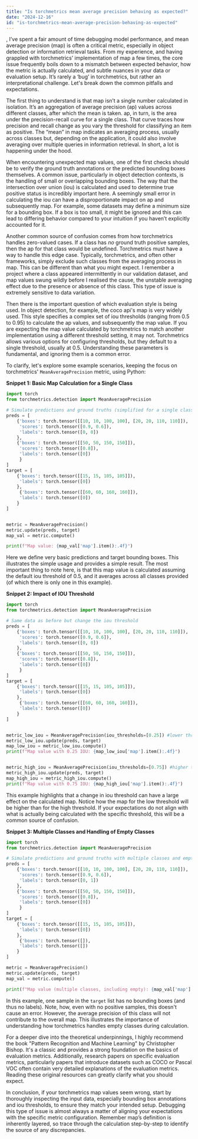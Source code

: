 ```yaml
---
title: "Is torchmetrics mean average precision behaving as expected?"
date: "2024-12-16"
id: "is-torchmetrics-mean-average-precision-behaving-as-expected"
---
```


,  I’ve spent a fair amount of time debugging model performance, and mean average precision (map) is often a critical metric, especially in object detection or information retrieval tasks. From my experience, and having grappled with torchmetrics’ implementation of map a few times, the core issue frequently boils down to a mismatch between expected behavior, how the metric is actually calculated, and subtle nuances in your data or evaluation setup. It’s rarely a ‘bug’ in torchmetrics, but rather an interpretational challenge. Let's break down the common pitfalls and expectations.

The first thing to understand is that map isn’t a single number calculated in isolation. It’s an aggregation of average precision (ap) values across different classes, after which the mean is taken. ap, in turn, is the area under the precision-recall curve for a single class. That curve traces how precision and recall change as you vary the threshold for classifying an item as positive. The “mean” in map indicates an averaging process, usually across classes but, depending on the application, it could also involve averaging over multiple queries in information retrieval. In short, a lot is happening under the hood.

When encountering unexpected map values, one of the first checks should be to verify the ground truth annotations or the predicted bounding boxes themselves. A common issue, particularly in object detection contexts, is the handling of small or overlapping bounding boxes. The way that the intersection over union (iou) is calculated and used to determine true positive status is incredibly important here. A seemingly small error in calculating the iou can have a disproportionate impact on ap and subsequently map. For example, some datasets may define a minimum size for a bounding box. If a box is too small, it might be ignored and this can lead to differing behavior compared to your intuition if you haven’t explicitly accounted for it.

Another common source of confusion comes from how torchmetrics handles zero-valued cases. If a class has *no* ground truth positive samples, then the ap for that class would be undefined. Torchmetrics must have a way to handle this edge case. Typically, torchmetrics, and often other frameworks, simply exclude such classes from the averaging process in map. This can be different than what you might expect. I remember a project where a class appeared intermittently in our validation dataset, and map values swung wildly before I realised the cause, the unstable averaging effect due to the presence or absence of this class. This type of issue is extremely sensitive to data variation.

Then there is the important question of which evaluation style is being used. In object detection, for example, the coco api's map is very widely used. This style specifies a complex set of iou thresholds (ranging from 0.5 to 0.95) to calculate the ap values, and subsequently the map value. If you are expecting the map value calculated by torchmetrics to match another implementation using a different threshold setting, it may not. Torchmetrics allows various options for configuring thresholds, but they default to a single threshold, usually at 0.5. Understanding these parameters is fundamental, and ignoring them is a common error.

To clarify, let's explore some example scenarios, keeping the focus on torchmetrics' `MeanAveragePrecision` metric, using Python:

**Snippet 1: Basic Map Calculation for a Single Class**

```python
import torch
from torchmetrics.detection import MeanAveragePrecision

# Simulate predictions and ground truths (simplified for a single class)
preds = [
    {'boxes': torch.tensor([[10, 10, 100, 100], [20, 20, 110, 110]]),
     'scores': torch.tensor([0.9, 0.6]),
     'labels': torch.tensor([0, 0])
    },
    {'boxes': torch.tensor([[50, 50, 150, 150]]),
     'scores': torch.tensor([0.8]),
     'labels': torch.tensor([0])
     }
]
target = [
    {'boxes': torch.tensor([[15, 15, 105, 105]]),
     'labels': torch.tensor([0])
    },
     {'boxes': torch.tensor([[60, 60, 160, 160]]),
     'labels': torch.tensor([0])
    }
]


metric = MeanAveragePrecision()
metric.update(preds, target)
map_val = metric.compute()

print(f"Map value: {map_val['map'].item():.4f}")
```
Here we define very basic predictions and target bounding boxes. This illustrates the simple usage and provides a simple result. The most important thing to note here, is that this map value is calculated assuming the default iou threshold of 0.5, and it averages across all classes provided (of which there is only one in this example).

**Snippet 2: Impact of IOU Threshold**

```python
import torch
from torchmetrics.detection import MeanAveragePrecision

# Same data as before but change the iou threshold
preds = [
    {'boxes': torch.tensor([[10, 10, 100, 100], [20, 20, 110, 110]]),
     'scores': torch.tensor([0.9, 0.6]),
     'labels': torch.tensor([0, 0])
    },
    {'boxes': torch.tensor([[50, 50, 150, 150]]),
     'scores': torch.tensor([0.8]),
     'labels': torch.tensor([0])
     }
]
target = [
    {'boxes': torch.tensor([[15, 15, 105, 105]]),
     'labels': torch.tensor([0])
    },
     {'boxes': torch.tensor([[60, 60, 160, 160]]),
     'labels': torch.tensor([0])
    }
]


metric_low_iou = MeanAveragePrecision(iou_thresholds=[0.25]) #lower threshold
metric_low_iou.update(preds, target)
map_low_iou = metric_low_iou.compute()
print(f"Map value with 0.25 IOU: {map_low_iou['map'].item():.4f}")


metric_high_iou = MeanAveragePrecision(iou_thresholds=[0.75]) #higher threshold
metric_high_iou.update(preds, target)
map_high_iou = metric_high_iou.compute()
print(f"Map value with 0.75 IOU: {map_high_iou['map'].item():.4f}")

```

This example highlights that a change in iou threshold can have a large effect on the calculated map. Notice how the map for the low threshold will be higher than for the high threshold. If your expectations do not align with what is actually being calculated with the specific threshold, this will be a common source of confusion.

**Snippet 3: Multiple Classes and Handling of Empty Classes**

```python
import torch
from torchmetrics.detection import MeanAveragePrecision

# Simulate predictions and ground truths with multiple classes and empty target classes
preds = [
    {'boxes': torch.tensor([[10, 10, 100, 100], [20, 20, 110, 110]]),
     'scores': torch.tensor([0.9, 0.6]),
     'labels': torch.tensor([0, 1])
    },
    {'boxes': torch.tensor([[50, 50, 150, 150]]),
     'scores': torch.tensor([0.8]),
     'labels': torch.tensor([0])
     }
]
target = [
    {'boxes': torch.tensor([[15, 15, 105, 105]]),
     'labels': torch.tensor([0])
    },
     {'boxes': torch.tensor([]),
     'labels': torch.tensor([])
    }
]

metric = MeanAveragePrecision()
metric.update(preds, target)
map_val = metric.compute()

print(f"Map value (multiple classes, including empty): {map_val['map'].item():.4f}")
```
In this example, one sample in the `target` list has no bounding boxes (and thus no labels). Note, how, even with no positive samples, this doesn't cause an error. However, the average precision of this class will not contribute to the overall map. This illustrates the importance of understanding how torchmetrics handles empty classes during calculation.

For a deeper dive into the theoretical underpinnings, I highly recommend the book "Pattern Recognition and Machine Learning" by Christopher Bishop. It's a classic and provides a strong foundation on the basics of evaluation metrics. Additionally, research papers on specific evaluation metrics, particularly papers that introduce datasets such as COCO or Pascal VOC often contain very detailed explanations of the evaluation metrics. Reading these original resources can greatly clarify what you should expect.

In conclusion, if your torchmetrics map values seem wrong, start by thoroughly inspecting the input data, especially bounding box annotations and iou thresholds, to ensure they match your intended setup. Debugging this type of issue is almost always a matter of aligning your expectations with the specific metric configuration. Remember map’s definition is inherently layered, so trace through the calculation step-by-step to identify the source of any discrepancies.
